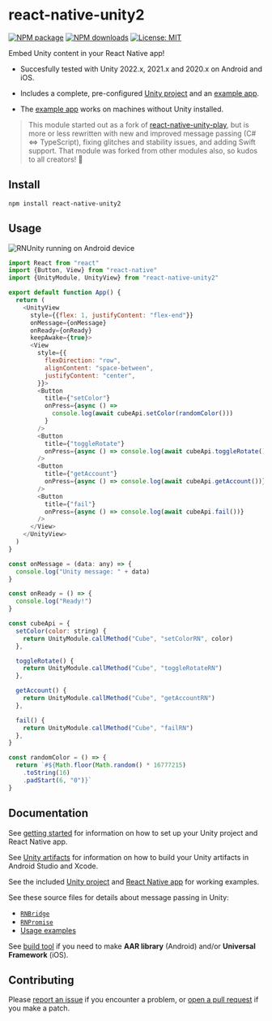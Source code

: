 # react-native-unity2

[![NPM package](https://img.shields.io/npm/v/react-native-unity2.svg?style=flat-square)](https://www.npmjs.com/package/react-native-unity2)
[![NPM downloads](https://img.shields.io/npm/dt/react-native-unity2?style=flat-square)](https://www.npmjs.com/package/react-native-unity2)
[![License: MIT](https://img.shields.io/github/license/fusetools/react-native-unity2.svg?style=flat-square)](LICENSE)

Embed Unity content in your React Native app!

* Succesfully tested with Unity 2022.x, 2021.x and 2020.x on Android and iOS.

* Includes a complete, pre-configured [Unity project](unity) and an [example app](example).

* The [example app](example) works on machines without Unity installed.

> This module started out as a fork of [react-native-unity-play](https://github.com/azesmway/react-native-unity-play), but is more or less rewritten with new and improved message passing (C# <=> TypeScript), fixing glitches and stability issues, and adding Swift support. That module was forked from other modules also, so kudos to all creators! 🤩

## Install

```shell
npm install react-native-unity2
```

## Usage

![RNUnity running on Android device](screenshot.jpg)

```javascript
import React from "react"
import {Button, View} from "react-native"
import {UnityModule, UnityView} from "react-native-unity2"

export default function App() {
  return (
    <UnityView
      style={{flex: 1, justifyContent: "flex-end"}}
      onMessage={onMessage}
      onReady={onReady}
      keepAwake={true}>
      <View
        style={{
          flexDirection: "row",
          alignContent: "space-between",
          justifyContent: "center",
        }}>
        <Button
          title={"setColor"}
          onPress={async () =>
            console.log(await cubeApi.setColor(randomColor()))
          }
        />
        <Button
          title={"toggleRotate"}
          onPress={async () => console.log(await cubeApi.toggleRotate())}
        />
        <Button
          title={"getAccount"}
          onPress={async () => console.log(await cubeApi.getAccount())}
        />
        <Button
          title={"fail"}
          onPress={async () => console.log(await cubeApi.fail())}
        />
      </View>
    </UnityView>
  )
}

const onMessage = (data: any) => {
  console.log("Unity message: " + data)
}

const onReady = () => {
  console.log("Ready!")
}

const cubeApi = {
  setColor(color: string) {
    return UnityModule.callMethod("Cube", "setColorRN", color)
  },

  toggleRotate() {
    return UnityModule.callMethod("Cube", "toggleRotateRN")
  },

  getAccount() {
    return UnityModule.callMethod("Cube", "getAccountRN")
  },

  fail() {
    return UnityModule.callMethod("Cube", "failRN")
  },
}

const randomColor = () => {
  return `#${Math.floor(Math.random() * 16777215)
    .toString(16)
    .padStart(6, "0")}`
}
```

## Documentation

See [getting started](docs/getting-started.md) for information on how to set up your Unity project and React Native app.

See [Unity artifacts](docs/unity-artifacts.md) for information on how to build your Unity artifacts in Android Studio and Xcode.

See the included [Unity project](unity) and [React Native app](example) for working examples.

See these source files for details about message passing in Unity:

  * [`RNBridge`](unity/Assets/RNUnity/RNBridge.cs)
  * [`RNPromise`](unity/Assets/RNUnity/RNPromise.cs)
  * [Usage examples](unity/Assets/Example/SpinCube.cs)

See [build tool](build-tool) if you need to make **AAR library** (Android) and/or **Universal Framework** (iOS).

## Contributing

Please [report an issue](https://github.com/fusetools/react-native-unity2/issues) if you encounter a problem, or [open a pull request](https://github.com/fusetools/react-native-unity2/pulls) if you make a patch.

